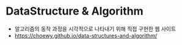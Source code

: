 # DataStructure & Algorithm

- 알고리즘의 동작 과정을 시각적으로 나타내기 위해 직접 구현한 웹 사이트
- https://choewy.github.io/data-structures-and-algorithm/

